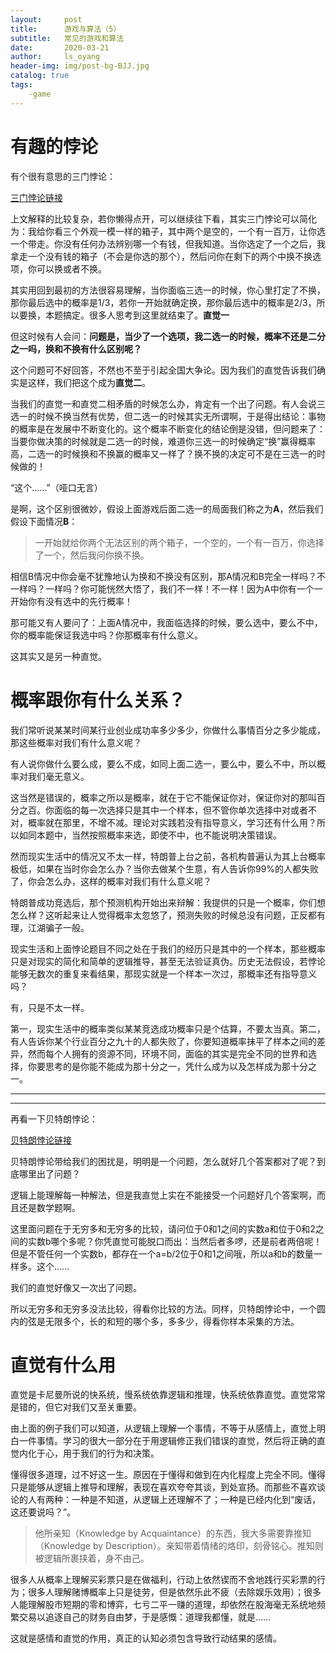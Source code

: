 ```yaml
---
layout:     post
title:      游戏与算法（5）
subtitle:   常见的游戏和算法
date:       2020-03-21
author:     ls_oyang
header-img: img/post-bg-BJJ.jpg
catalog: true
tags:
    -game
---
```




# 有趣的悖论

有个很有意思的三门悖论：

[三门悖论链接](https://mp.weixin.qq.com/s?__biz=MzIwOTQ5MDYyOA==&mid=2247496687&idx=2&sn=19b27c059fccadec10dd68fc9f3144c6&scene=21#wechat_redirect)

上文解释的比较复杂，若你懒得点开，可以继续往下看，其实三门悖论可以简化为：我给你看三个外观一模一样的箱子，其中两个是空的，一个有一百万，让你选一个带走。你没有任何办法辨别哪一个有钱，但我知道。当你选定了一个之后，我拿走一个没有钱的箱子（不会是你选的那个），然后问你在剩下的两个中换不换选项，你可以换或者不换。

其实用回到最初的方法很容易理解，当你面临三选一的时候，你心里打定了不换，那你最后选中的概率是1/3，若你一开始就确定换，那你最后选中的概率是2/3，所以要换，本题搞定。很多人思考到这里就结束了。**直觉一**

但这时候有人会问：**问题是，当少了一个选项，我二选一的时候，概率不还是二分之一吗，换和不换有什么区别呢？**

这个问题可不好回答，不然也不至于引起全国大争论。因为我们的直觉告诉我们确实是这样，我们把这个成为**直觉二**。

当我们的直觉一和直觉二相矛盾的时候怎么办，肯定有一个出了问题。有人会说三选一的时候不换当然有优势，但二选一的时候其实无所谓啊，于是得出结论：事物的概率是在发展中不断变化的。这个概率不断变化的结论倒是没错，但问题来了：当要你做决策的时候就是二选一的时候，难道你三选一的时候确定“换”赢得概率高，二选一的时候换和不换赢的概率又一样了？换不换的决定可不是在三选一的时候做的！

“这个……”（哑口无言）

是啊，这个区别很微妙，假设上面游戏后面二选一的局面我们称之为**A**，然后我们假设下面情况**B**：

> 一开始就给你两个无法区别的两个箱子，一个空的，一个有一百万，你选择了一个，然后我问你换不换。

相信B情况中你会毫不犹豫地认为换和不换没有区别，那A情况和B完全一样吗？不一样吗？一样吗？你可能恍然大悟了，我们不一样！不一样！因为A中你有一个一开始你有没有选中的先行概率！

那可能又有人要问了：上面A情况中，我面临选择的时候，要么选中，要么不中，你的概率能保证我选中吗？你那概率有什么意义。

这其实又是另一种直觉。

# 概率跟你有什么关系？

我们常听说某某时间某行业创业成功率多少多少，你做什么事情百分之多少能成，那这些概率对我们有什么意义呢？

有人说你做什么要么成，要么不成，如同上面二选一，要么中，要么不中，所以概率对我们毫无意义。

这当然是错误的，概率之所以是概率，就在于它不能保证你对，保证你对的那叫百分之百。你面临的每一次选择只是其中一个样本，但不管你单次选择中对或者不对，概率就在那里，不增不减。理论对实践若没有指导意义，学习还有什么用？所以如同本题中，当然按照概率来选，即使不中，也不能说明决策错误。

然而现实生活中的情况又不太一样，特朗普上台之前，各机构普遍认为其上台概率极低，如果在当时你会怎么办？当你去做某个生意，有人告诉你99%的人都失败了，你会怎么办，这样的概率对我们有什么意义呢？

特朗普成功竞选后，那个预测机构开始出来辩解：我提供的只是一个概率，你们想怎么样？这听起来让人觉得概率太忽悠了，预测失败的时候总没有问题，正反都有理，江湖骗子一般。

现实生活和上面悖论题目不同之处在于我们的经历只是其中的一个样本，那些概率只是对现实的简化和简单的逻辑推导，甚至无法验证真伪。历史无法假设，若悖论能够无数次的重复来看结果，那现实就是一个样本一次过，那概率还有指导意义吗？

有，只是不太一样。

第一，现实生活中的概率类似某某竞选成功概率只是个估算，不要太当真。第二，有人告诉你某个行业百分之九十的人都失败了，你要知道概率抹平了样本之间的差异，然而每个人拥有的资源不同，环境不同，面临的其实是完全不同的世界和选择，你要思考的是你能不能成为那十分之一，凭什么成为以及怎样成为那十分之一。

------

------

再看一下贝特朗悖论：

[贝特朗悖论链接](https://mp.weixin.qq.com/s?__biz=MzI1MDMyNTE0MQ==&mid=2247492999&idx=1&sn=9849077afc4865bfd12cf4e2853c7b51&scene=21#wechat_redirect)

贝特朗悖论带给我们的困扰是，明明是一个问题，怎么就好几个答案都对了呢？到底哪里出了问题？

逻辑上能理解每一种解法，但是我直觉上实在不能接受一个问题好几个答案啊，而且还是数学题啊。

这里面问题在于无穷多和无穷多的比较，请问位于0和1之间的实数a和位于0和2之间的实数b哪个多呢？你凭直觉可能脱口而出：当然后者多啰，还是前者两倍呢！但是不管任何一个实数b，都存在一个a=b/2位于0和1之间哦，所以a和b的数量一样多。这个……

我们的直觉好像又一次出了问题。

所以无穷多和无穷多没法比较，得看你比较的方法。同样，贝特朗悖论中，一个圆内的弦是无限多个，长的和短的哪个多，多多少，得看你样本采集的方法。

# 直觉有什么用

直觉是卡尼曼所说的快系统，慢系统依靠逻辑和推理，快系统依靠直觉。直觉常常是错的，但它对我们又至关重要。

由上面的例子我们可以知道，从逻辑上理解一个事情，不等于从感情上，直觉上明白一件事情。学习的很大一部分在于用逻辑修正我们错误的直觉，然后将正确的直觉内化于心，用于我们的行为和决策。

懂得很多道理，过不好这一生。原因在于懂得和做到在内化程度上完全不同。懂得只是能够从逻辑上推导和理解，表现在喜欢夸夸其谈，到处宣扬。而那些不喜欢谈论的人有两种：一种是不知道，从逻辑上还理解不了；一种是已经内化到“废话，这还要说吗？”。

> 他所亲知（Knowledge by Acquaintance）的东西，我大多需要靠推知（Knowledge by Description）。亲知带着情绪的烙印，刻骨铭心。推知则被逻辑所裹挟着，身不由己。

很多人从概率上理解买彩票只是在做福利，行动上依然锲而不舍地践行买彩票的行为；很多人理解赌博概率上只是徒劳，但是依然乐此不疲（去除娱乐效用）；很多人能理解股市短期的零和博弈，七亏二平一赚的道理，却依然在股海毫无系统地频繁交易以追逐自己的财务自由梦，于是感慨：道理我都懂，就是……

这就是感情和直觉的作用，真正的认知必须包含导致行动结果的感情。